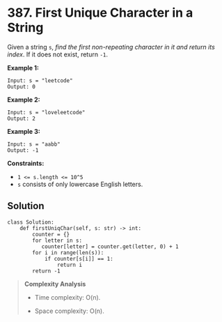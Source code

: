 # 387. First Unique Character in a String

Given a string `s`, *find the first non-repeating character in it and return its index*. If it does not exist, return `-1`.

**Example 1:**

```
Input: s = "leetcode"
Output: 0
```

**Example 2:**

```
Input: s = "loveleetcode"
Output: 2
```

**Example 3:**

```
Input: s = "aabb"
Output: -1
```

**Constraints:**

- `1 <= s.length <= 10^5`
- `s` consists of only lowercase English letters.

## Solution

```python3
class Solution:
    def firstUniqChar(self, s: str) -> int:
        counter = {}
        for letter in s:
           counter[letter] = counter.get(letter, 0) + 1
        for i in range(len(s)):
            if counter[s[i]] == 1:
                return i
        return -1
```

> **Complexity Analysis**
>
> - Time complexity: O(n).
>
> - Space complexity: O(n).
